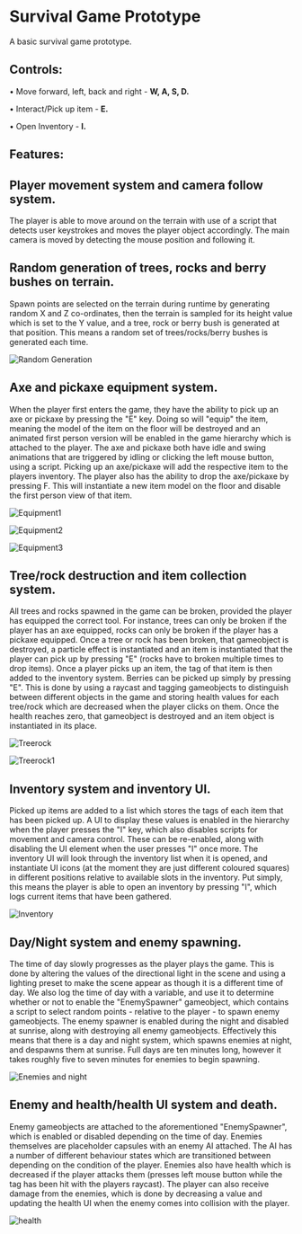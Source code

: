 # Survival Game Prototype

A basic survival game prototype.

## Controls:

• Move forward, left, back and right - 	**W, A, S, D.**

• Interact/Pick up item - 	**E.**

• Open Inventory - 	**I.**

## Features:



## Player movement system and camera follow system.

The player is able to move around on the terrain with use of a script that detects user keystrokes and moves the player object accordingly. The main camera is moved by detecting the mouse position and following it.

## Random generation of trees, rocks and berry bushes on terrain.

Spawn points are selected on the terrain during runtime by generating random X and Z co-ordinates, then the terrain is sampled for its height value which is set to the Y value, and a tree, rock or berry bush is generated at that position. This means a random set of trees/rocks/berry bushes is generated each time.

![Random Generation](https://user-images.githubusercontent.com/46501575/200926357-e762a373-f4dd-4090-96d9-cfc30bdefb01.png)

## Axe and pickaxe equipment system.

When the player first enters the game, they have the ability to pick up an axe or pickaxe by pressing the "E" key. Doing so will "equip" the item, meaning the model of the item on the floor will be destroyed and an animated first person version will be enabled in the game hierarchy which is attached to the player. The axe and pickaxe both have idle and swing animations that are triggered by idling or clicking the left mouse button, using a script. Picking up an axe/pickaxe will add the respective item to the players inventory. The player also has the ability to drop the axe/pickaxe by pressing F. This will instantiate a new item model on the floor and disable the first person view of that item.

![Equipment1](https://user-images.githubusercontent.com/46501575/200940241-e38479da-c1db-44cd-99d3-722a19bdfa26.png)

![Equipment2](https://user-images.githubusercontent.com/46501575/200940261-1fbb290b-34bc-4a72-abdb-15892306c9de.png)

![Equipment3](https://user-images.githubusercontent.com/46501575/200940808-b1caef08-7255-4ce1-ac61-1dd389da7f7c.png)

## Tree/rock destruction and item collection system.

All trees and rocks spawned in the game can be broken, provided the player has equipped the correct tool. For instance, trees can only be broken if the player has an axe equipped, rocks can only be broken if the player has a pickaxe equipped. Once a tree or rock has been broken, that gameobject is destroyed, a particle effect is instantiated and an item is instantiated that the player can pick up by pressing "E" (rocks have to broken multiple times to drop items). Once a player picks up an item, the tag of that item is then added to the inventory system. Berries can be picked up simply by pressing "E". This is done by using a raycast and tagging gameobjects to distinguish between different objects in the game and storing health values for each tree/rock which are decreased when the player clicks on them. Once the health reaches zero, that gameobject is destroyed and an item object is instantiated in its place.

![Treerock](https://user-images.githubusercontent.com/46501575/200941491-ec97e7c1-48cf-4b1b-bbaa-d49c5b4cca17.png)

![Treerock1](https://user-images.githubusercontent.com/46501575/200941745-74deef5a-c291-4181-827a-215084211d40.png)

## Inventory system and inventory UI.

Picked up items are added to a list which stores the tags of each item that has been picked up. A UI to display these values is enabled in the hierarchy when the player presses the "I" key, which also disables scripts for movement and camera control. These can be re-enabled, along with disabling the UI element when the user presses "I" once more. The inventory UI will look through the inventory list when it is opened, and instantiate UI icons (at the moment they are just different coloured squares) in different positions relative to available slots in the inventory. Put simply, this means the player is able to open an inventory by pressing "I", which logs current items that have been gathered.

![Inventory](https://user-images.githubusercontent.com/46501575/200942127-8e3137dc-b846-4d4e-81f2-fdf44bc8f38a.png)

## Day/Night system and enemy spawning.

The time of day slowly progresses as the player plays the game. This is done by altering the values of the directional light in the scene and using a lighting preset to make the scene appear as though it is a different time of day. We also log the time of day with a variable, and use it to determine whether or not to enable the "EnemySpawner" gameobject, which contains a script to select random points - relative to the player - to spawn enemy gameobjects. The enemy spawner is enabled during the night and disabled at sunrise, along with destroying all enemy gameobjects. Effectively this means that there is a day and night system, which spawns enemies at night, and despawns them at sunrise. Full days are ten minutes long, however it takes roughly five to seven minutes for enemies to begin spawning.

![Enemies and night](https://user-images.githubusercontent.com/46501575/200943072-e7157105-5226-48d6-9f8e-c493019ff7cf.png)


## Enemy and health/health UI system and death.

Enemy gameobjects are attached to the aforementioned "EnemySpawner", which is enabled or disabled depending on the time of day. Enemies themselves are placeholder capsules with an enemy AI attached. The AI has a number of different behaviour states which are transitioned between depending on the condition of the player. Enemies also have health which is decreased if the player attacks them (presses left mouse button while the tag has been hit with the players raycast). The player can also receive damage from the enemies, which is done by decreasing a value and updating the health UI when the enemy comes into collision with the player.

![health](https://user-images.githubusercontent.com/46501575/200944045-749ab10c-30fe-4b1c-aa7f-779157565c96.png)
